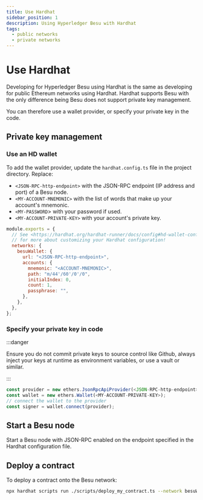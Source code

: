 ```yaml
---
title: Use Hardhat
sidebar_position: 1
description: Using Hyperledger Besu with Hardhat
tags:
  - public networks
  - private networks
---
```


# Use Hardhat

Developing for Hyperledger Besu using Hardhat is the same as developing for public Ethereum networks using Hardhat. Hardhat
supports Besu with the only difference being Besu does not support private key management. 

You can therefore use a wallet provider, or specify your private  key in the code.

## Private key management

### Use an HD wallet

To add the wallet provider, update the `hardhat.config.ts` file in the project directory. Replace:

- `<JSON-RPC-http-endpoint>` with the JSON-RPC endpoint (IP address and port) of a Besu node.
- `<MY-ACCOUNT-MNEMONIC>` with the list of words that make up your account's mnemonic.
- `<MY-PASSWORD`> with your password if used.
- `<MY-ACCOUNT-PRIVATE-KEY>` with your account's private key.

```js
module.exports = {
  // See <https://hardhat.org/hardhat-runner/docs/config#hd-wallet-config>
  // for more about customizing your Hardhat configuration!
  networks: {
    besuWallet: {
      url: "<JSON-RPC-http-endpoint>",
      accounts: {
        mnemonic: "<ACCOUNT-MNEMONIC>",
        path: "m/44'/60'/0'/0",
        initialIndex: 0,
        count: 1,
        passphrase: "",
      },
    },
  },
};
```

### Specify your private key in code

:::danger

Ensure you do not commit private keys to source control like Github, always inject your keys at runtime as environment variables, or
use a vault or similar.

:::

```js
const provider = new ethers.JsonRpcApiProvider(<JSON-RPC-http-endpoint>);
const wallet = new ethers.Wallet(<MY-ACCOUNT-PRIVATE-KEY>);
// connect the wallet to the provider
const signer = wallet.connect(provider);

```

## Start a Besu node

Start a Besu node with JSON-RPC enabled on the endpoint specified in the Hardhat configuration file.

## Deploy a contract

To deploy a contract onto the Besu network:

```bash
npx hardhat scripts run ./scripts/deploy_my_contract.ts --network besuWallet
```
